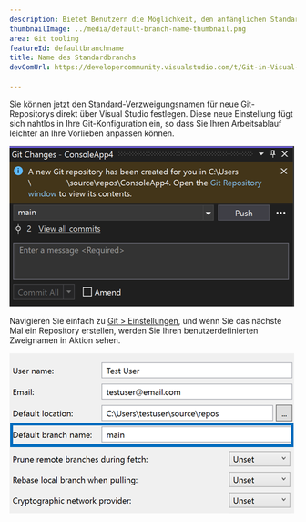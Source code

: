 ```yaml
---
description: Bietet Benutzern die Möglichkeit, den anfänglichen Standard-Branch anzupassen, wenn ein neues Git Repository erstellt wird.
thumbnailImage: ../media/default-branch-name-thumbnail.png
area: Git tooling
featureId: defaultbranchname
title: Name des Standardbranchs
devComUrl: https://developercommunity.visualstudio.com/t/Git-in-Visual-Studio-2019:-Options-Shoul/1334747

---
```



Sie können jetzt den Standard-Verzweigungsnamen für neue Git-Repositorys direkt über Visual Studio festlegen. Diese neue Einstellung fügt sich nahtlos in Ihre Git-Konfiguration ein, so dass Sie Ihren Arbeitsablauf leichter an Ihre Vorlieben anpassen können.

![Git-Änderungsfenster, nachdem ein neues Repository mit dem `main` Branch erstellt wurde](../media/default-branch-name-thumbnail.png)

Navigieren Sie einfach zu [Git > Einstellungen](vscmd://Team.Git.Settings), und wenn Sie das nächste Mal ein Repository erstellen, werden Sie Ihren benutzerdefinierten Zweignamen in Aktion sehen.

![Seite Git Einstellungen mit dem Textfeld Standardname des Branch](../media/default-branch-name-setting.png)
